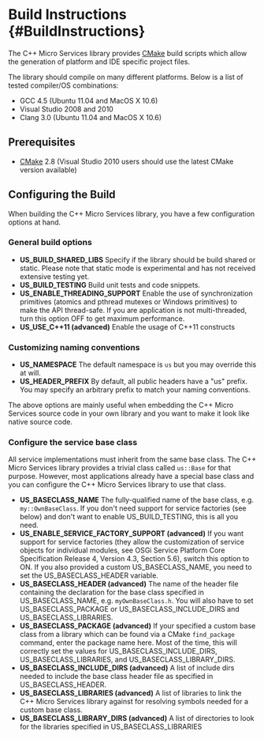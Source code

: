 Build Instructions    {#BuildInstructions}
==================

The C++ Micro Services library provides [CMake][cmake] build scripts which allow the generation of
platform and IDE specific project files.

The library should compile on many different platforms. Below is a list of tested compiler/OS combinations:

  - GCC 4.5 (Ubuntu 11.04 and MacOS X 10.6)
  - Visual Studio 2008 and 2010
  - Clang 3.0 (Ubuntu 11.04 and MacOS X 10.6)


Prerequisites
-------------

- [CMake][cmake] 2.8 (Visual Studio 2010 users should use the latest CMake version available)


Configuring the Build
---------------------

When building the C++ Micro Services library, you have a few configuration options at hand.

### General build options

- **US_BUILD_SHARED_LIBS**
  Specify if the library should be build shared or static. Please note that static mode is experimental
  and has not received extensive testing yet.
- **US_BUILD_TESTING**
  Build unit tests and code snippets.
- **US_ENABLE_THREADING_SUPPORT**
  Enable the use of synchronization primitives (atomics and pthread mutexes or Windows primitives) to make
  the API thread-safe. If you are application is not multi-threaded, turn this option OFF to get maximum
  performance.
- **US_USE_C++11 (advanced)**
  Enable the usage of C++11 constructs

### Customizing naming conventions

- **US_NAMESPACE**
  The default namespace is `us` but you may override this at will.
- **US_HEADER_PREFIX**
  By default, all public headers have a "us" prefix. You may specify an arbitrary prefix to match your
  naming conventions.

The above options are mainly useful when embedding the C++ Micro Services source code in your own library and
you want to make it look like native source code.

### Configure the service base class

All service implementations must inherit from the same base class. The C++ Micro Services library provides
a trivial class called `us::Base` for that purpose. However, most applications already have a special base
class and you can configure the C++ Micro Services library to use that class.

- **US_BASECLASS_NAME**
  The fully-qualified name of the base class, e.g. `my::OwnBaseClass`. If you don't need support for service
  factories (see below) and don't want to enable US_BUILD_TESTING, this is all you need.
- **US_ENABLE_SERVICE_FACTORY_SUPPORT (advanced)**
  If you want support for service factories (they allow the customization of service objects for individual
  modules, see OSGi Service Platform Core Specification Release 4, Version 4.3, Section 5.6), switch this
  option to ON. If you also provided a custom US_BASECLASS_NAME, you need to set the US_BASECLASS_HEADER variable.
- **US_BASECLASS_HEADER (advanced)**
  The name of the header file containing the declaration for the base class specified in US_BASECLASS_NAME, e.g.
  `myOwnBaseClass.h`. You will also have to set US_BASECLASS_PACKAGE or US_BASECLASS_INCLUDE_DIRS and US_BASECLASS_LIBRARIES.
- **US_BASECLASS_PACKAGE (advanced)**
  If your specified a custom base class from a library which can be found via a CMake `find_package` command, enter
  the package name here. Most of the time, this will correctly set the values for US_BASECLASS_INCLUDE_DIRS,
  US_BASECLASS_LIBRARIES, and US_BASECLASS_LIBRARY_DIRS.
- **US_BASECLASS_INCLUDE_DIRS (advanced)**
  A list of include dirs needed to include the base class header file as specified in US_BASECLASS_HEADER.
- **US_BASECLASS_LIBRARIES (advanced)**
  A list of libraries to link the C++ Micro Services library against for resolving symbols needed for a custom base class.
- **US_BASECLASS_LIBRARY_DIRS (advanced)**
  A list of directories to look for the libraries specified in US_BASECLASS_LIBRARIES

[cmake]: http://www.cmake.org
